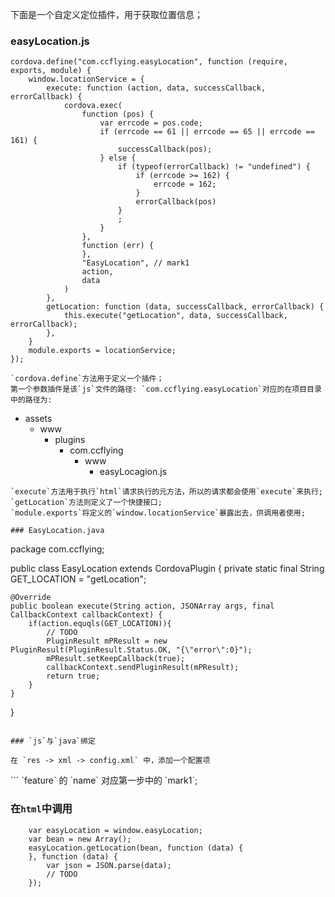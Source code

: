 
下面是一个自定义定位插件，用于获取位置信息；

### easyLocation.js
```
cordova.define("com.ccflying.easyLocation", function (require, exports, module) {
    window.locationService = {
        execute: function (action, data, successCallback, errorCallback) {
            cordova.exec(
                function (pos) {
                    var errcode = pos.code;
                    if (errcode == 61 || errcode == 65 || errcode == 161) {
                        successCallback(pos);
                    } else {
                        if (typeof(errorCallback) != "undefined") {
                            if (errcode >= 162) {
                                errcode = 162;
                            }
                            errorCallback(pos)
                        }
                        ;
                    }
                },
                function (err) {
                },
                "EasyLocation", // mark1
                action,
                data
            )
        },
        getLocation: function (data, successCallback, errorCallback) {
            this.execute("getLocation", data, successCallback, errorCallback);
        },
    }
    module.exports = locationService;
});

`cordova.define`方法用于定义一个插件；
第一个参数插件是该`js`文件的路径: `com.ccflying.easyLocation`对应的在项目目录中的路径为:
```
- assets
    - www
        - plugins
            - com.ccflying
                - www
                    - easyLocagion.js
```
`execute`方法用于执行`html`请求执行的元方法，所以的请求都会使用`execute`来执行;
`getLocation`方法则定义了一个快捷接口;
`module.exports`将定义的`window.locationService`暴露出去，供调用者使用;

### EasyLocation.java

```
package com.ccflying;

public class EasyLocation extends CordovaPlugin {
    private static final String GET_LOCATION = "getLocation";

    @Override
    public boolean execute(String action, JSONArray args, final CallbackContext callbackContext) {
        if(action.equqls(GET_LOCATION)){
            // TODO
            PluginResult mPResult = new PluginResult(PluginResult.Status.OK, "{\"error\":0}");
            mPResult.setKeepCallback(true);
            callbackContext.sendPluginResult(mPResult);
            return true;
        }
    }
}
```

### `js`与`java`绑定

在 `res -> xml -> config.xml` 中，添加一个配置项
```
<feature name="EasyLocation">
    <param name="android-package" value="com.ccflying.EasyLocation" />
</feature>
```
`feature` 的 `name` 对应第一步中的 `mark1`;

### 在`html`中调用

```
    var easyLocation = window.easyLocation;
    var bean = new Array();
    easyLocation.getLocation(bean, function (data) {
    }, function (data) {
        var json = JSON.parse(data);
        // TODO
    });
```
